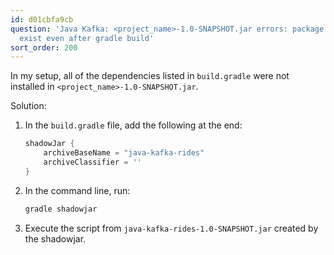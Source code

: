 ```yaml
---
id: d01cbfa9cb
question: 'Java Kafka: <project_name>-1.0-SNAPSHOT.jar errors: package xxx does not
  exist even after gradle build'
sort_order: 200
---
```


In my setup, all of the dependencies listed in `build.gradle` were not installed in `<project_name>-1.0-SNAPSHOT.jar`.

Solution:

1. In the `build.gradle` file, add the following at the end:
   
   ```groovy
   shadowJar {
       archiveBaseName = "java-kafka-rides"
       archiveClassifier = ''
   }
   ```

2. In the command line, run:
   
   ```bash
   gradle shadowjar
   ```

3. Execute the script from `java-kafka-rides-1.0-SNAPSHOT.jar` created by the shadowjar.